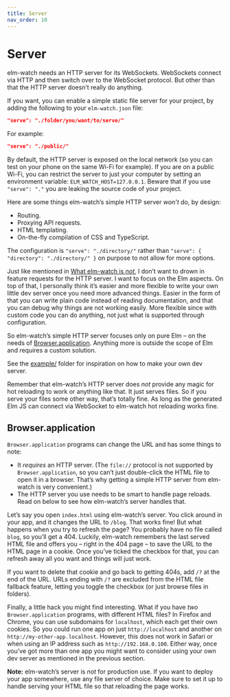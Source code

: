 ```yaml
---
title: Server
nav_order: 10
---
```


# Server

elm-watch needs an HTTP server for its WebSockets. WebSockets connect via HTTP and then switch over to the WebSocket protocol. But other than that the HTTP server doesn’t really do anything.

If you want, you can enable a simple static file server for your project, by adding the following to your `elm-watch.json` file:

```json
"serve": "./folder/you/want/to/serve/"
```

For example:

```json
"serve": "./public/"
```

By default, the HTTP server is exposed on the local network (so you can test on your phone on the same Wi-Fi for example). If you are on a public Wi-Fi, you can restrict the server to just your computer by setting an environment variable: `ELM_WATCH_HOST=127.0.0.1`. Beware that if you use `"serve": "."` you are leaking the source code of your project.

Here are some things elm-watch’s simple HTTP server _won’t_ do, by design:

- Routing.
- Proxying API requests.
- HTML templating.
- On-the-fly compilation of CSS and TypeScript.

The configuration is `"serve": "./directory/"` rather than `"serve": { "directory": "./directory/" }` on purpose to not allow for more options.

Just like mentioned in [What elm-watch is _not_](../what-elm-watch-is-not), I don’t want to drown in feature requests for the HTTP server. I want to focus on the Elm aspects. On top of that, I personally think it’s easier and more flexible to write your own little dev server once you need more advanced things. Easier in the form of that you can write plain code instead of reading documentation, and that you can debug why things are not working easily. More flexible since with custom code you can do anything, not just what is supported through configuration.

So elm-watch’s simple HTTP server focuses only on pure Elm – on the needs of [Browser.application](#browserapplication). Anything more is outside the scope of Elm and requires a custom solution.

See the [example/] folder for inspiration on how to make your own dev server.

Remember that elm-watch’s HTTP server does _not_ provide any magic for hot reloading to work or anything like that. It just serves files. So if you serve your files some other way, that’s totally fine. As long as the generated Elm JS can connect via WebSocket to elm-watch hot reloading works fine.

## Browser.application

`Browser.application` programs can change the URL and has some things to note:

- It _requires_ an HTTP server. (The `file://` protocol is not supported by `Browser.application`, so you can’t just double-click the HTML file to open it in a browser. That’s why getting a simple HTTP server from elm-watch is very convenient.)
- The HTTP server you use needs to be smart to handle page reloads. Read on below to see how elm-watch’s server handles that.

Let’s say you open `index.html` using elm-watch’s server. You click around in your app, and it changes the URL to `/blog`. That works fine! But what happens when you try to refresh the page? You probably have no file called `blog`, so you’ll get a 404. Luckily, elm-watch remembers the last served HTML file and offers you – right in the 404 page – to save the URL to the HTML page in a cookie. Once you’ve ticked the checkbox for that, you can refresh away all you want and things will just work.

If you want to delete that cookie and go back to getting 404s, add `/?` at the end of the URL. URLs ending with `/?` are excluded from the HTML file fallback feature, letting you toggle the checkbox (or just browse files in folders).

Finally, a little hack you might find interesting. What if you have _two_ `Browser.application` programs, with different HTML files? In Firefox and Chrome, you can use subdomains for `localhost`, which each get their own cookies. So you could run one app on just `http://localhost` and another on `http://my-other-app.localhost`. However, this does not work in Safari or when using an IP address such as `http://192.168.0.100`. Either way, once you’ve got more than one app you might want to consider using your own dev server as mentioned in the previous section.

**Note:** elm-watch’s server is _not_ for production use. If you want to deploy your app somewhere, use any file server of choice. Make sure to set it up to handle serving your HTML file so that reloading the page works.

[example/]: https://github.com/lydell/elm-watch/tree/main/example#readme
